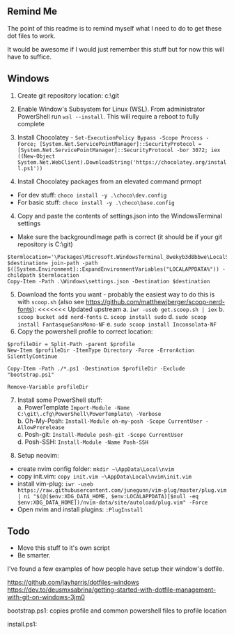 ## Remind Me ##

The point of this readme is to remind myself what I need to do to get these dot files to work. 

It would be awesome if I would just remember this stuff but for now this will have to suffice. 


## Windows ##

1. Create git repository location: c:\git

2. Enable Window's Subsystem for Linux (WSL). From administrator PowerShell run `wsl --install`. This will require a reboot to fully complete

2. Install Chocolatey - 
  `Set-ExecutionPolicy Bypass -Scope Process -Force; [System.Net.ServicePointManager]::SecurityProtocol = [System.Net.ServicePointManager]::SecurityProtocol -bor 3072; iex ((New-Object System.Net.WebClient).DownloadString('https://chocolatey.org/install.ps1'))`

3. Install Chocolatey packages from an elevated command prmopt
  * For dev stuff: `choco install -y .\choco\dev.config`
  * For basic stuff: `choco install -y .\choco\base.config`

4. Copy and paste the contents of settings.json into the WindowsTerminal settings
  * Make sure the backgroundImage path is correct (it should be if your git repository is C:\git) 

  ```
  $termlocation='\Packages\Microsoft.WindowsTerminal_8wekyb3d8bbwe\LocalState\'
  $destination= join-path -path $([System.Environment]::ExpandEnvironmentVariables("LOCALAPPDATA%")) -childpath $termlocation
  Copy-Item -Path .\Windows\settings.json -Destination $destination
  ```

5. Download the fonts you want - probably the easiest way to do this is with `scoop.sh` (also see https://github.com/matthewjberger/scoop-nerd-fonts):
<<<<<<< Updated upstream
	a. `iwr -useb get.scoop.sh | iex`
	b. `scoop bucket add nerd-fonts`
	c. `scoop install sudo`
	d. `sudo scoop install FantasqueSansMono-NF`
	e. `sudo scoop install Inconsolata-NF`
6. Copy the powershell profile to correct location: 

```
$profileDir = Split-Path -parent $profile
New-Item $profileDir -ItemType Directory -Force -ErrorAction SilentlyContinue

Copy-Item -Path ./*.ps1 -Destination $profileDir -Exclude "bootstrap.ps1"

Remove-Variable profileDir
```

7. Install some PowerShell stuff:  
  a. PowerTemplate `Import-Module -Name C:\git\.cfg\PowerShell\PowerTemplate\ -Verbose`  
  b. Oh-My-Posh: `Install-Module oh-my-posh -Scope CurrentUser -AllowPrerelease`  
  c. Posh-git: `Install-Module posh-git -Scope CurrentUser`  
  d. Posh-SSH: `Install-Module -Name Posh-SSH`  

8. Setup neovim:
* create nvim config folder: `mkdir ~\AppData\Local\nvim`  
* copy init.vim: `copy init.vim ~\AppData\Local\nvim\init.vim`  
* install vim-plug: `iwr -useb https://raw.githubusercontent.com/junegunn/vim-plug/master/plug.vim | ni "$(@($env:XDG_DATA_HOME, $env:LOCALAPPDATA)[$null -eq $env:XDG_DATA_HOME])/nvim-data/site/autoload/plug.vim" -Force`  
* Open nvim and install plugins: `:PlugInstall`


## Todo ##
* Move this stuff to it's own script
* Be smarter. 


I've found a few examples of how people have setup their window's dotfile. 

https://github.com/jayharris/dotfiles-windows
https://dev.to/deusmxsabrina/getting-started-with-dotfile-management-with-git-on-windows-3jm0


bootstrap.ps1: copies profile and common powershell files to profile location 

install.ps1: 

